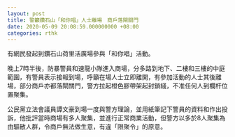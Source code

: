 ```yaml
---
layout: post
title: 警籲鑽石山「和你唱」人士離場　商戶落閘關門
date: 2020-05-09 20:08:59.000000000 +08:00
categories: rthk
---
```


有網民發起到鑽石山荷里活廣場參與「和你唱」活動。

晚上7時半後，防暴警員和速龍小隊進入商場，分多路到地下、二樓和三樓的中庭範圍，有警員表示接報到場，呼籲在場人士立即離開，有參加活動的人士其後離場，部分商戶亦都落閘關門，警方拉起橙色膠帶架起封鎖綫，不准任何人到欄杆位置聚集。

公民黨立法會議員譚文豪到場一度與警方理論，並用紙筆記下警員的資料和作出投訴，他批評當時商場有多人聚集，並進行正常商業活動，但警方以多於8人聚集為由驅散人群，令商戶無法做生意，有違「限聚令」的原意。
